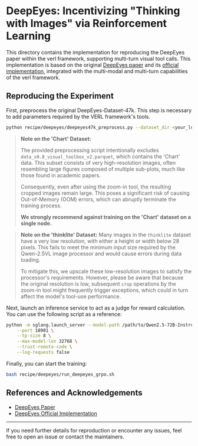 # DeepEyes: Incentivizing "Thinking with Images" via Reinforcement Learning

This directory contains the implementation for reproducing the DeepEyes paper within the verl framework, supporting multi-turn visual tool calls. This implementation is based on the original [DeepEyes paper](https://arxiv.org/abs/2505.14362) and its [official implementation](https://github.com/Visual-Agent/DeepEyes), integrated with the multi-modal and multi-turn capabilities of the verl framework.

## Reproducing the Experiment

First, preprocess the original DeepEyes-Dataset-47k. This step is necessary to add parameters required by the VERL framework's tools.

```bash
python recipe/deepeyes/deepeyes47k_preprocess.py --dataset_dir <your_local_data_directory> --save_dir <directory_to_save_processed_data>
```

> **Note on the 'Chart' Dataset:**
> 
> The provided preprocessing script intentionally excludes `data_v0.8_visual_toolbox_v2.parquet`, which contains the 'Chart' data. This subset consists of very high-resolution images, often resembling large figures composed of multiple sub-plots, much like those found in academic papers.
>
> Consequently, even after using the zoom-in tool, the resulting cropped images remain large. This poses a significant risk of causing Out-of-Memory (OOM) errors, which can abruptly terminate the training process. 
> 
> **We strongly recommend against training on the 'Chart' dataset on a single node.**

> **Note on the 'thinklite' Dataset:**
> Many images in the `thinklite` dataset have a very low resolution, with either a height or width below 28 pixels. This fails to meet the minimum input size required by the Qwen-2.5VL image processor and would cause errors during data loading.
>
> To mitigate this, we upscale these low-resolution images to satisfy the processor's requirements. However, please be aware that because the original resolution is low, subsequent `crop` operations by the zoom-in tool might frequently trigger exceptions, which could in turn affect the model's tool-use performance.

Next, launch an inference service to act as a judge for reward calculation. You can use the following script as a reference:

```bash
python -m sglang.launch_server --model-path /path/to/Qwen2.5-72B-Instruct \
    --port 18901 \
    --tp-size 8 \
    --max-model-len 32768 \
    --trust-remote-code \
    --log-requests false
```

Finally, you can start the training:

```bash
bash recipe/deepeyes/run_deepeyes_grpo.sh
```

## References and Acknowledgements

- [DeepEyes Paper](https://arxiv.org/abs/2505.14362)
- [DeepEyes Official Implementation](https://github.com/Visual-Agent/DeepEyes)

---
If you need further details for reproduction or encounter any issues, feel free to open an issue or contact the maintainers. 